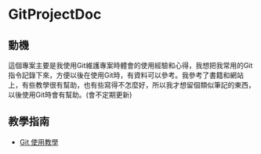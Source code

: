 # GitProjectDoc

## 動機
這個專案主要是我使用Git維護專案時體會的使用經驗和心得，我想把我常用的Git指令記錄下來，方便以後在使用Git時，有資料可以參考。我參考了書籍和網站上，有些教學很有幫助，也有些寫得不怎麼好，所以我才想留個類似筆記的東西，以後使用Git時會有幫助。(會不定期更新)

## 教學指南
- [Git 使用教學](./git_tutorial/README.md)
